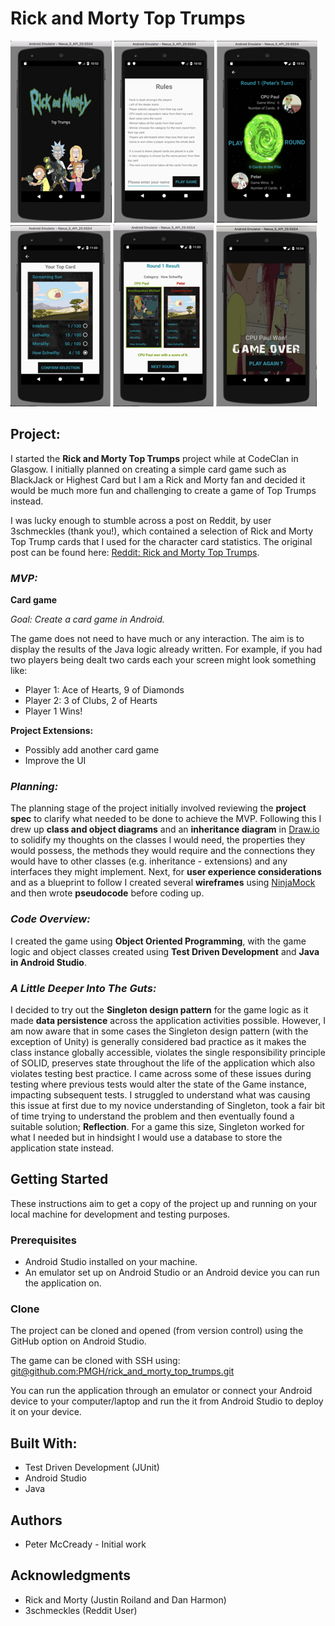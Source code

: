 # **Rick and Morty Top Trumps**    

![Image](/top_trumps_readme_images/r_m_splash.png)
![Image](/top_trumps_readme_images/r_m_rules.png)
![Image](/top_trumps_readme_images/r_m_main.png)
![Image](/top_trumps_readme_images/r_m_top_card.png)
![Image](/top_trumps_readme_images/r_m_result.png)
![Image](/top_trumps_readme_images/r_m_game_over.png)

## Project:    

I started the **Rick and Morty Top Trumps** project while at CodeClan in Glasgow. I initially planned on creating a simple card game such as BlackJack or Highest Card but I am a Rick and Morty fan and decided it would be much more fun and challenging to create a game of Top Trumps instead.    

I was lucky enough to stumble across a post on Reddit, by user 3schmeckles (thank you!), which contained a selection of Rick and Morty Top Trump cards that I used for the character card statistics. The original post can be found here: [Reddit: Rick and Morty Top Trumps](https://redd.it/3zl2l5).    

### *MVP:*    

**Card game**    

*Goal: Create a card game in Android.*

The game does not need to have much or any interaction. The aim is to display the results of the Java logic already written. For example, if you had two players being dealt two cards each your screen might look something like:    

  - Player 1: Ace of Hearts, 9 of Diamonds
  - Player 2: 3 of Clubs, 2 of Hearts
  - Player 1 Wins!

**Project Extensions:**    

  * Possibly add another card game
  * Improve the UI    

### *Planning:*    

The planning stage of the project initially involved reviewing the **project spec** to clarify what needed to be done to achieve the MVP. Following this I drew up **class and object diagrams** and an **inheritance diagram** in [Draw.io](https://www.draw.io/) to solidify my thoughts on the classes I would need, the properties they would possess, the methods they would require and the connections they would have to other classes (e.g. inheritance - extensions) and any interfaces they might implement. Next, for **user experience considerations** and as a blueprint to follow I created several **wireframes** using [NinjaMock](https://ninjamock.com/account/register) and then wrote **pseudocode** before coding up.    

### *Code Overview:*    

I created the game using **Object Oriented Programming**, with the game logic and object classes created using **Test Driven Development** and **Java in Android Studio**.    

### *A Little Deeper Into The Guts:*    
I decided to try out the **Singleton design pattern** for the game logic as it made **data persistence** across the application activities possible. However, I am now aware that in some cases the Singleton design pattern (with the exception of Unity) is generally considered bad practice as it makes the class instance globally accessible, violates the single responsibility principle of SOLID, preserves state throughout the life of the application which also violates testing best practice. I came across some of these issues during testing where previous tests would alter the state of the Game instance, impacting subsequent tests. I struggled to understand what was causing this issue at first due to my novice understanding of Singleton, took a fair bit of time trying to understand the problem and then eventually found a suitable solution; **Reflection**. For a game this size, Singleton worked for what I needed but in hindsight I would use a database to store the application state instead.      

## Getting Started    

These instructions aim to get a copy of the project up and running on your local machine for development and testing purposes.    

### Prerequisites    

* Android Studio installed on your machine.  
* An emulator set up on Android Studio or an Android device you can run the application on.    

### Clone    

The project can be cloned and opened (from version control) using the GitHub option on Android Studio.     

The game can be cloned with SSH using:  
[git@github.com:PMGH/rick_and_morty_top_trumps.git](git@github.com:PMGH/rick_and_morty_top_trumps.git)    

You can run the application through an emulator or connect your Android device to your computer/laptop and run the it from Android Studio to deploy it on your device.    

## Built With:  
* Test Driven Development (JUnit)  
* Android Studio  
* Java    


## Authors  
* Peter McCready - Initial work    

## Acknowledgments  
* Rick and Morty (Justin Roiland and Dan Harmon)  
* 3schmeckles (Reddit User)  
